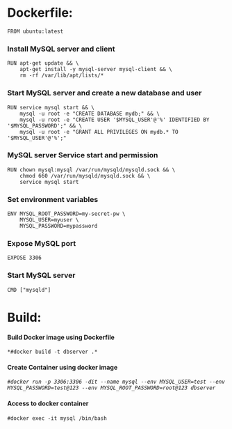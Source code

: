 # Dockerfile:

```
FROM ubuntu:latest
```

### Install MySQL server and client
```
RUN apt-get update && \
    apt-get install -y mysql-server mysql-client && \
    rm -rf /var/lib/apt/lists/*
```

### Start MySQL server and create a new database and user
```
RUN service mysql start && \
    mysql -u root -e "CREATE DATABASE mydb;" && \
    mysql -u root -e "CREATE USER '$MYSQL_USER'@'%' IDENTIFIED BY '$MYSQL_PASSWORD';" && \
    mysql -u root -e "GRANT ALL PRIVILEGES ON mydb.* TO '$MYSQL_USER'@'%';"
```

### MySQL server Service start and permission
```
RUN chown mysql:mysql /var/run/mysqld/mysqld.sock && \
    chmod 660 /var/run/mysqld/mysqld.sock && \
    service mysql start
```
### Set environment variables
```
ENV MYSQL_ROOT_PASSWORD=my-secret-pw \
    MYSQL_USER=myuser \
    MYSQL_PASSWORD=mypassword
```

### Expose MySQL port
```
EXPOSE 3306
```

### Start MySQL server
```
CMD ["mysqld"]
```

# Build:

#### Build Docker image using Dockerfile
`*#docker build -t dbserver .*`
#### Create Container using docker image
*`#docker run -p 3306:3306 -dit --name mysql --env MYSQL_USER=test --env MYSQL_PASSWORD=test@123 --env MYSQL_ROOT_PASSWORD=root@123 dbserver`*
#### Access to docker container
`#docker exec -it mysql /bin/bash`